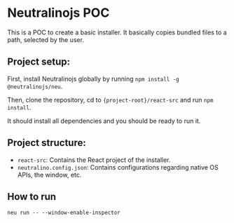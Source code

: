 # Neutralinojs POC

This is a POC to create a basic installer. It basically copies bundled files to a path, selected by the user.

## Project setup:

First, install Neutralinojs globally by running `npm install -g @neutralinojs/neu`.

Then, clone the repository, cd to `{project-root}/react-src` and run `npm install`.

It should install all dependencies and you should be ready to run it.

## Project structure:

- `react-src`: Contains the React project of the installer.
- `neutralino.config.json`: Contains configurations regarding native OS APIs, the window, etc.

## How to run

`neu run -- --window-enable-inspector`
